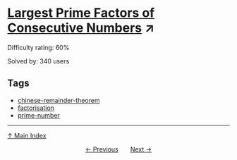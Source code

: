 # [Largest Prime Factors of Consecutive Numbers](https://projecteuler.net/problem=526) ↗️

Difficulty rating: 60%

Solved by: 340 users
## Tags

- [chinese-remainder-theorem](../tags/chinese-remainder-theorem.md)
- [factorisation](../tags/factorisation.md)
- [prime-number](../tags/prime-number.md)



---

[↑ Main Index](../README.md)


<div align=center><a href='525.md'>← Previous</a> &nbsp;&nbsp; &nbsp;&nbsp;  <a href='527.md'>Next →</a></div>
